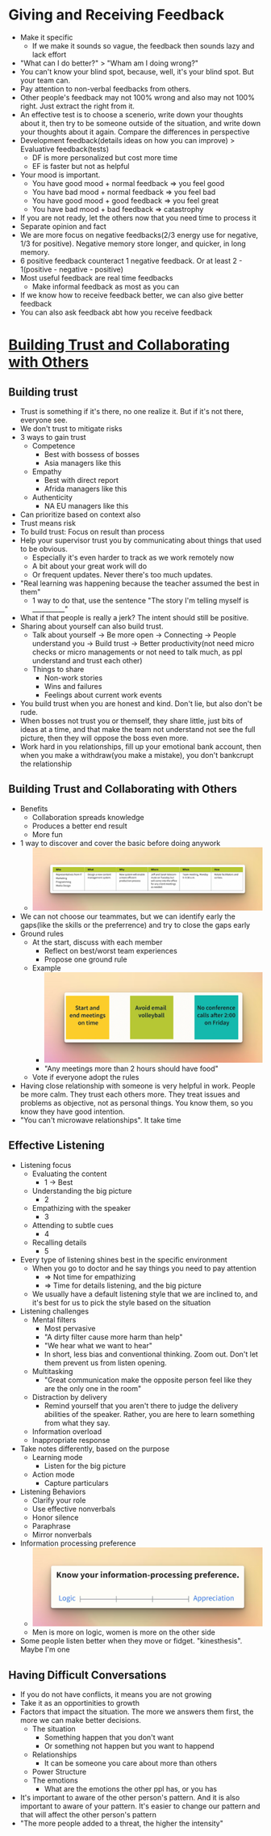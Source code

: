 # Giving and Receiving Feedback
- Make it specific
	- If we make it sounds so vague, the feedback then sounds lazy and lack effort
- "What can I do better?" > "Wham am I doing wrong?"
- You can't know your blind spot, because, well, it's your blind spot. But your team can.
- Pay attention to non-verbal feedbacks from others.
- Other people's feedback may not 100% wrong and also may not 100% right. Just extract the right from it.
- An effective test is to choose a scenerio, write down your thoughts about it, then try to be someone outside of the situation, and write down your thoughts about it again. Compare the differences in perspective
- Development feedback(details ideas on how you can improve) > Evaluative feedback(tests)
	- DF is more personalized but cost more time
	- EF is faster but not as helpful
- Your mood is important.
	- You have good mood + normal feedback => you feel good
	- You have bad mood + normal feedback => you feel bad
	- You have good mood + good feedback => you feel great
	- You have bad mood + bad feedback => catastrophy
- If you are not ready, let the others now that you need time to process it
- Separate opinion and fact
- We are more focus on negative feedbacks(2/3 energy use for negative, 1/3 for positive). Negative memory store longer, and quicker, in long memory.
- 6 positive feedback counteract 1 negative feedback. Or at least 2 - 1(positive - negative - positive)
- Most useful feedback are real time feedbacks
	- Make informal feedback as most as you can
- If we know how to receive feedback better, we can also give better feedback
- You can also ask feedback abt how you receive feedback

# [Building Trust and Collaborating with Others](https://www.linkedin.com/learning/paths/building-trust-and-collaborating-with-others-2)
## Building trust
- Trust is something if it's there, no one realize it. But if it's not there, everyone see.
- We don't trust to mitigate risks
- 3 ways to gain trust
	- Competence
		- Best with bossess of bosses
		- Asia managers like this
	- Empathy
		- Best with direct report
		- Afrida managers like this
	- Authenticity
		- NA EU managers like this
- Can prioritize based on context also
- Trust means risk
- To build trust: Focus on result than process
- Help your supervisor trust you by communicating about things that used to be obvious.
	- Especially it's even harder to track as we work remotely now
	- A bit about your great work will do
	- Or frequent updates. Never there's too much updates.
- "Real learning was happening because the teacher assumed the best in them"
	- 1 way to do that, use the sentence "The story I'm telling myself is __________"
- What if that people is really a jerk? The intent should still be positive.
- Sharing about yourself can also build trust.
	- Talk about yourself -> Be more open -> Connecting -> People understand you -> Build trust -> Better productivity(not need micro checks or micro managements or not need to talk much, as ppl understand and trust each other)
	- Things to share
		- Non-work stories
		- Wins and failures
		- Feelings about current work events
- You build trust when you are honest and kind. Don't lie, but also don't be rude.
- When bosses not trust you or themself, they share little, just bits of ideas at a time, and that make the team not understand not see the full picture, then they will oppose the boss even more.
- Work hard in you relationships, fill up your emotional bank account, then when you make a withdraw(you make a mistake), you don't bankcrupt the relationship
## Building Trust and Collaborating with Others
- Benefits
	- Collaboration spreads knowledge
	- Produces a better end result
	- More fun
- 1 way to discover and cover the basic before doing anywork
	- ![](Attachments/Pasted%20image%2020231107091021.png)
- We can not choose our teammates, but we can identify early the gaps(like the skills or the preferrence) and try to close the gaps early
- Ground rules
	- At the start, discuss with each member
		- Reflect on best/worst team experiences
		- Propose one ground rule
	- Example
		- ![](Attachments/Pasted%20image%2020231107091909.png)
		- "Any meetings more than 2 hours should have food"
	- Vote if everyone adopt the rules
- Having close relationship with someone is very helpful in work. People be more calm. They trust each others more. They treat issues and problems as objective, not as personal things. You know them, so you know they have good intention.
- "You can't microwave relationships". It take time
## Effective Listening
- Listening focus
	- Evaluating the content
		- 1 -> Best
	- Understanding the big picture
		- 2
	- Empathizing with the speaker
		- 3
	- Attending to subtle cues
		- 4
	- Recalling details
		- 5
- Every type of listening shines best in the specific environment
	- When you go to doctor and he say things you need to pay attention
		- => Not time for empathizing
		- => Time for details listening, and the big picture
	- We usually have a default listening style that we are inclined to, and it's best for us to pick the style based on the situation
- Listening challenges
	- Mental filters
		- Most pervasive
		- "A dirty filter cause more harm than help"
		- "We hear what we want to hear"
		- In short, less bias and conventional thinking. Zoom out. Don't let them prevent us from listen opening.
	- Multitasking
		- "Great communication make the opposite person feel like they are the only one in the room"
	- Distraction by delivery
		- Remind yourself that you aren't there to judge the delivery abilities of the speaker. Rather, you are here to learn something from what they say.
	- Information overload
	- Inappropriate response
- Take notes differently, based on the purpose
	- Learning mode
		- Listen for the big picture
	- Action mode
		- Capture particulars
- Listening Behaviors
	- Clarify your role
	- Use effective nonverbals
	- Honor silence
	- Paraphrase
	- Mirror nonverbals
- Information processing preference
	- ![](Attachments/Pasted%20image%2020231110104217.png)
	- Men is more on logic, women is more on the other side
- Some people listen better when they move or fidget. "kinesthesis". Maybe I'm one
## Having Difficult Conversations
- If you do not have conflicts, it means you are not growing
- Take it as an opportinities to growth
- Factors that impact the situation. The more we answers them first, the more we can make better decisions.
	- The situation
		- Something happen that you don't want
		- Or something not happen but you want to happend
	- Relationships
		- It can be someone you care about more than others
	- Power Structure
	- The emotions
		- What are the emotions the other ppl has, or you has
- It's important to aware of the other person's pattern. And it is also important to aware of your pattern. It's easier to change our pattern and that will affect the other person's pattern
- "The more people added to a threat, the higher the intensity"